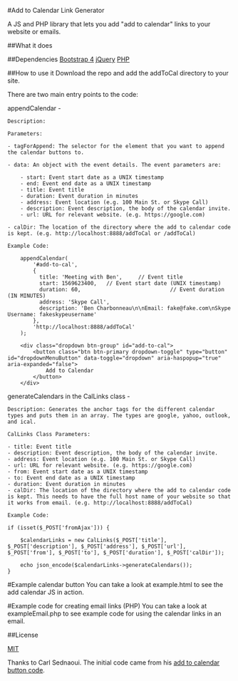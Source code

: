 #Add to Calendar Link Generator

A JS and PHP library that lets you add "add to calendar" links to your website or emails.

##What it does

##Dependencies
[Bootstrap 4](https://getbootstrap.com/docs/4.2)
[jQuery](https://jquery.com)
[PHP](https://www.php.net)

##How to use it
Download the repo and add the addToCal directory to your site.

There are two main entry points to the code:

appendCalendar - 
	
	Description: 
	
	Parameters:

	- tagForAppend: The selector for the element that you want to append the calendar buttons to.

	- data: An object with the event details. The event parameters are:
		
		- start: Event start date as a UNIX timestamp
		- end: Event end date as a UNIX timestamp
		- title: Event title 
	    - duration: Event duration in minutes
	    - address: Event location (e.g. 100 Main St. or Skype Call)
	    - description: Event description, the body of the calendar invite.
	    - url: URL for relevant website. (e.g. https://google.com)

	- calDir: The location of the directory where the add to calendar code is kept. (e.g. http://localhost:8888/addToCal or /addToCal)

	Example Code:

		appendCalendar(
			'#add-to-cal',
			{
	          title: 'Meeting with Ben',     // Event title
	          start: 1569623400,   // Event start date (UNIX timestamp)
	          duration: 60,                            // Event duration (IN MINUTES)
	          address: 'Skype Call',
	          description: 'Ben Charbonneau\n\nEmail: fake@fake.com\nSkype Username: fakeskypeusername'
	        },
	        'http://localhost:8888/addToCal'
        );

        <div class="dropdown btn-group" id="add-to-cal">
			<button class="btn btn-primary dropdown-toggle" type="button" id="dropdownMenuButton" data-toggle="dropdown" aria-haspopup="true" aria-expanded="false">
				Add to Calendar
			</button>
		</div>


generateCalendars in the CalLinks class - 

	Description: Generates the anchor tags for the different calendar types and puts them in an array. The types are google, yahoo, outlook, and ical.
	
	CalLinks Class Parameters:

	- title: Event title
	- description: Event description, the body of the calendar invite.
	- address: Event location (e.g. 100 Main St. or Skype Call)
	- url: URL for relevant website. (e.g. https://google.com)
	- from: Event start date as a UNIX timestamp
	- to: Event end date as a UNIX timestamp
	- duration: Event duration in minutes
	- calDir: The location of the directory where the add to calendar code is kept. This needs to have the full host name of your website so that it works from email. (e.g. http://localhost:8888/addToCal)

	Example Code:

	if (isset($_POST['fromAjax'])) {

		$calendarLinks = new CalLinks($_POST['title'], $_POST['description'], $_POST['address'], $_POST['url'], $_POST['from'], $_POST['to'], $_POST['duration'], $_POST['calDir']);

		echo json_encode($calendarLinks->generateCalendars());
	}

#Example calendar button
You can take a look at example.html to see the add calendar JS in action.

#Example code for creating email links (PHP)
You can take a look at exampleEmail.php to see example code for using the calendar links in an email.

##License

[MIT](http://opensource.org/licenses/MIT)

Thanks to Carl Sednaoui. The initial code came from his [add to calendar button code](https://github.com/carlsednaoui/add-to-calendar-buttons).
